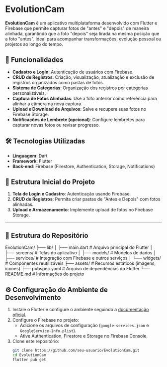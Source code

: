 # EvolutionCam

**EvolutionCam** é um aplicativo multiplataforma desenvolvido com Flutter e Firebase que permite capturar fotos de "antes" e "depois" de maneira alinhada, garantindo que a foto "depois" seja tirada na mesma posição que a foto "antes". Ideal para acompanhar transformações, evolução pessoal ou projetos ao longo do tempo.

## 🚀 Funcionalidades
- **Cadastro e Login**: Autenticação de usuários com Firebase.
- **CRUD de Registros**: Criação, visualização, atualização e exclusão de registros organizados como pastas de fotos.
- **Sistema de Categorias**: Organização dos registros por categorias personalizáveis.
- **Captura de Fotos Alinhadas**: Use a foto anterior como referência para alinhar a câmera na nova captura.
- **Upload e Download de Arquivos**: Salve e recupere suas fotos no Firebase Storage.
- **Notificações de Lembrete (opcional)**: Configure lembretes para capturar novas fotos ou revisar progresso.

## 🛠️ Tecnologias Utilizadas
- **Linguagem**: Dart  
- **Framework**: Flutter  
- **Back-end**: Firebase (Firestore, Authentication, Storage, Notifications)

## 📌 Estrutura Inicial do Projeto
1. **Tela de Login e Cadastro**: Autenticação usando Firebase.
2. **CRUD de Registros**: Permita criar pastas de "Antes e Depois" com fotos alinhadas.
3. **Upload e Armazenamento**: Implemente upload de fotos no Firebase Storage.


--------------------------------------------------------------------------------------------------------------------------

## 📂 Estrutura do Repositório
EvolutionCam/ ├── lib/ │ ├── main.dart # Arquivo principal do Flutter │ ├── screens/ # Telas do aplicativo │ ├── models/ # Modelos de dados │ ├── services/ # Integração com Firebase e outros serviços │ └── widgets/ # Componentes reutilizáveis ├── assets/ # Recursos estáticos (imagens, ícones) ├── pubspec.yaml # Arquivo de dependências do Flutter └── README.md # Informações do projeto


## ⚙️ Configuração do Ambiente de Desenvolvimento
1. Instale o Flutter e configure o ambiente seguindo a [documentação oficial](https://docs.flutter.dev/get-started/install).
2. Configure o Firebase no projeto:
   - Adicione os arquivos de configuração (`google-services.json` e `GoogleService-Info.plist`).
   - Ative Authentication, Firestore e Storage no Firebase Console.
3. Clone este repositório:
   ```bash
   git clone https://github.com/seu-usuario/EvolutionCam.git
   cd EvolutionCam
   flutter pub get
